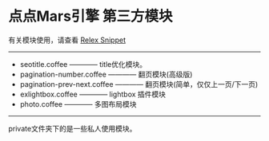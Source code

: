点点Mars引擎 第三方模块
====================

有关模块使用，请查看 [Relex Snippet](http://snippet.relex.me/)

------------------------------

* seotitle.coffee ———— title优化模块。
* pagination-number.coffee ———— 翻页模块(高级版)
* pagination-prev-next.coffee ———— 翻页模块(简单，仅仅上一页/下一页)
* exlightbox.coffee ———— lightbox 插件模块
* photo.coffee ———— 多图布局模块

------------------------------
private文件夹下的是一些私人使用模块。